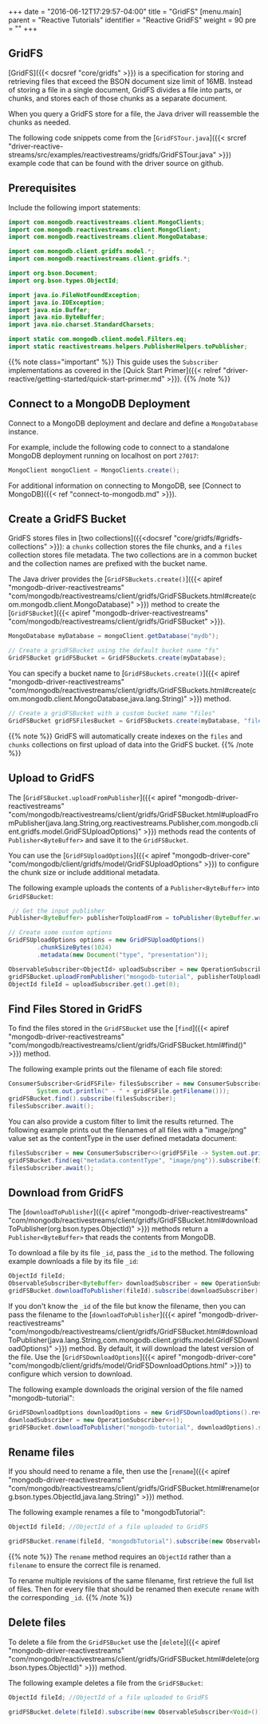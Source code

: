 +++
date = "2016-06-12T17:29:57-04:00"
title = "GridFS"
[menu.main]
parent = "Reactive Tutorials"
identifier = "Reactive GridFS"
weight = 90
pre = "<i class='fa'></i>"
+++


## GridFS

[GridFS]({{< docsref "core/gridfs" >}}) is a specification for storing and retrieving files that exceed the BSON document size limit of 16MB. Instead of storing a file in a single document, GridFS divides a file into parts, or chunks, and stores each of those chunks as a separate document.

When you query a GridFS store for a file, the Java driver will reassemble the chunks as needed.

The following code snippets come from the [`GridFSTour.java`]({{< srcref "driver-reactive-streams/src/examples/reactivestreams/gridfs/GridFSTour.java" >}}) example code
that can be found with the driver source on github.

## Prerequisites

Include the following import statements:

```java
import com.mongodb.reactivestreams.client.MongoClients;
import com.mongodb.reactivestreams.client.MongoClient;
import com.mongodb.reactivestreams.client.MongoDatabase;

import com.mongodb.client.gridfs.model.*;
import com.mongodb.reactivestreams.client.gridfs.*;

import org.bson.Document;
import org.bson.types.ObjectId;

import java.io.FileNotFoundException;
import java.io.IOException;
import java.nio.Buffer;
import java.nio.ByteBuffer;
import java.nio.charset.StandardCharsets;

import static com.mongodb.client.model.Filters.eq;
import static reactivestreams.helpers.PublisherHelpers.toPublisher;
```

{{% note class="important" %}}
This guide uses the `Subscriber` implementations as covered in the [Quick Start Primer]({{< relref "driver-reactive/getting-started/quick-start-primer.md" >}}).
{{% /note %}}

## Connect to a MongoDB Deployment

Connect to a MongoDB deployment and declare and define a `MongoDatabase` instance.

For example, include the following code to connect to a standalone MongoDB deployment running on localhost on port `27017`:

```java
MongoClient mongoClient = MongoClients.create();
```

For additional information on connecting to MongoDB, see [Connect to MongoDB]({{< ref "connect-to-mongodb.md" >}}).

## Create a GridFS Bucket

GridFS stores files in [two collections]({{<docsref "core/gridfs/#gridfs-collections" >}}): a `chunks` collection stores the file chunks, and a  `files` collection stores file metadata. The two collections are in a common bucket and the collection names are prefixed with the bucket name.

The Java driver provides the [`GridFSBuckets.create()`]({{< apiref "mongodb-driver-reactivestreams" "com/mongodb/reactivestreams/client/gridfs/GridFSBuckets.html#create(com.mongodb.client.MongoDatabase)" >}}) method
to create the [`GridFSBucket`]({{< apiref "mongodb-driver-reactivestreams" "com/mongodb/reactivestreams/client/gridfs/GridFSBucket" >}}).

```java
MongoDatabase myDatabase = mongoClient.getDatabase("mydb");

// Create a gridFSBucket using the default bucket name "fs"
GridFSBucket gridFSBucket = GridFSBuckets.create(myDatabase);
```

You can specify a bucket name to [`GridFSBuckets.create()`]({{< apiref "mongodb-driver-reactivestreams" "com/mongodb/reactivestreams/client/gridfs/GridFSBuckets.html#create(com.mongodb.client.MongoDatabase,java.lang.String)" >}}) method.

```java
// Create a gridFSBucket with a custom bucket name "files"
GridFSBucket gridFSFilesBucket = GridFSBuckets.create(myDatabase, "files");
```

{{% note %}}
GridFS will automatically create indexes on the `files` and `chunks` collections on first upload of data into the GridFS bucket.
{{% /note %}}

## Upload to GridFS

The [`GridFSBucket.uploadFromPublisher`]({{< apiref "mongodb-driver-reactivestreams" "com/mongodb/reactivestreams/client/gridfs/GridFSBucket.html#uploadFromPublisher(java.lang.String,org.reactivestreams.Publisher,com.mongodb.client.gridfs.model.GridFSUploadOptions)" >}}) methods read the contents of `Publisher<ByteBuffer>` and save it to the `GridFSBucket`.  

You can use the [`GridFSUploadOptions`]({{< apiref "mongodb-driver-core" "com/mongodb/client/gridfs/model/GridFSUploadOptions" >}}) to configure the chunk size or include additional metadata.

The following example uploads the contents of a `Publisher<ByteBuffer>` into `GridFSBucket`:

```java
 // Get the input publisher
Publisher<ByteBuffer> publisherToUploadFrom = toPublisher(ByteBuffer.wrap("MongoDB Tutorial..".getBytes(StandardCharsets.UTF_8)));

// Create some custom options
GridFSUploadOptions options = new GridFSUploadOptions()
        .chunkSizeBytes(1024)
        .metadata(new Document("type", "presentation"));

ObservableSubscriber<ObjectId> uploadSubscriber = new OperationSubscriber<>();
gridFSBucket.uploadFromPublisher("mongodb-tutorial", publisherToUploadFrom, options).subscribe(uploadSubscriber);
ObjectId fileId = uploadSubscriber.get().get(0);
```

## Find Files Stored in GridFS

To find the files stored in the `GridFSBucket` use the [`find`]({{< apiref "mongodb-driver-reactivestreams" "com/mongodb/reactivestreams/client/gridfs/GridFSBucket.html#find()" >}}) method.

The following example prints out the filename of each file stored:

```java
ConsumerSubscriber<GridFSFile> filesSubscriber = new ConsumerSubscriber<>(gridFSFile ->
        System.out.println(" - " + gridFSFile.getFilename()));
gridFSBucket.find().subscribe(filesSubscriber);
filesSubscriber.await();
```

You can also provide a custom filter to limit the results returned. The following example prints out the filenames of all files with a "image/png" value set as the contentType in the user defined metadata document:

```java
filesSubscriber = new ConsumerSubscriber<>(gridFSFile -> System.out.println("Found: " + gridFSFile.getFilename()));
gridFSBucket.find(eq("metadata.contentType", "image/png")).subscribe(filesSubscriber);
filesSubscriber.await();
```

## Download from GridFS

The [`downloadToPublisher`]({{< apiref "mongodb-driver-reactivestreams" "com/mongodb/reactivestreams/client/gridfs/GridFSBucket.html#downloadToPublisher(org.bson.types.ObjectId)" >}}) methods return a `Publisher<ByteBuffer>` that reads the contents from MongoDB.

To download a file by its file `_id`, pass the `_id` to the method. The following example downloads a file by its file `_id`:

```java
ObjectId fileId;
ObservableSubscriber<ByteBuffer> downloadSubscriber = new OperationSubscriber<>();
gridFSBucket.downloadToPublisher(fileId).subscribe(downloadSubscriber);
```

If you don't know the `_id` of the file but know the filename, then you can pass the filename to the [`downloadToPublisher`]({{< apiref "mongodb-driver-reactivestreams" "com/mongodb/reactivestreams/client/gridfs/GridFSBucket.html#downloadToPublisher(java.lang.String,com.mongodb.client.gridfs.model.GridFSDownloadOptions)" >}}) method. By default, it will download the latest version of the file. Use the [`GridFSDownloadOptions`]({{< apiref "mongodb-driver-core" "com/mongodb/client/gridfs/model/GridFSDownloadOptions.html" >}}) to configure which version to download.

The following example downloads the original version of the file named "mongodb-tutorial":

```java
GridFSDownloadOptions downloadOptions = new GridFSDownloadOptions().revision(0);
downloadSubscriber = new OperationSubscriber<>();
gridFSBucket.downloadToPublisher("mongodb-tutorial", downloadOptions).subscribe(downloadSubscriber);
```

## Rename files

If you should need to rename a file, then use the [`rename`]({{< apiref "mongodb-driver-reactivestreams" "com/mongodb/reactivestreams/client/gridfs/GridFSBucket.html#rename(org.bson.types.ObjectId,java.lang.String)" >}}) method.  

The following example renames a file to "mongodbTutorial":

```java
ObjectId fileId; //ObjectId of a file uploaded to GridFS

gridFSBucket.rename(fileId, "mongodbTutorial").subscribe(new ObservableSubscriber<Void>());
```

{{% note %}}
The `rename` method requires an `ObjectId` rather than a `filename` to ensure the correct file is renamed.

To rename multiple revisions of the same filename, first retrieve the full list of files. Then for every file that should be renamed then execute `rename` with the corresponding `_id`.
{{% /note %}}

## Delete files

To delete a file from the `GridFSBucket` use the [`delete`]({{< apiref "mongodb-driver-reactivestreams" "com/mongodb/reactivestreams/client/gridfs/GridFSBucket.html#delete(org.bson.types.ObjectId)" >}}) method.

The following example deletes a file from the `GridFSBucket`:

```java
ObjectId fileId; //ObjectId of a file uploaded to GridFS

gridFSBucket.delete(fileId).subscribe(new ObservableSubscriber<Void>());
```

